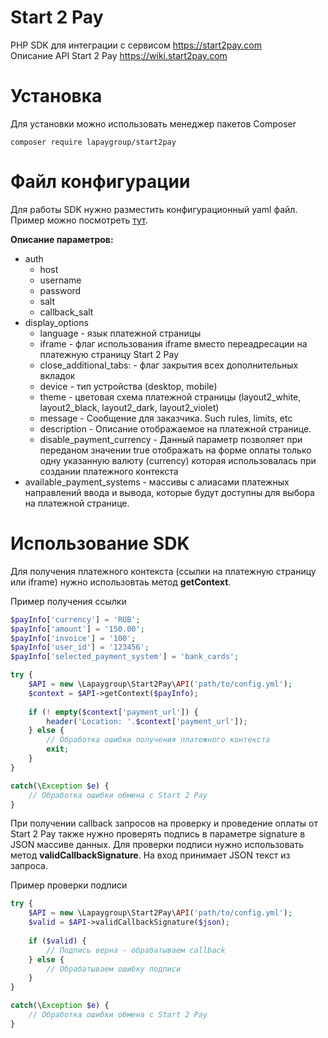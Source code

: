 # Start 2 Pay
PHP SDK для интеграции с сервисом https://start2pay.com  
Описание API Start 2 Pay https://wiki.start2pay.com

# Установка
Для установки можно использовать менеджер пакетов Composer

    composer require lapaygroup/start2pay

# Файл конфигурации
Для работы SDK нужно разместить конфигурационный yaml файл. 
Пример можно посмотреть [тут](https://github.com/lapaygroup/start2pay/blob/master/Examples/config.yml).

**Описание параметров:**
 - auth
   - host
   - username
   - password
   - salt
   - callback_salt
 - display_options
   - language - язык платежной страницы
   - iframe - флаг использования iframe вместо переадресации на платежную страницу Start 2 Pay
   - close_additional_tabs: - флаг закрытия всех дополнительных вкладок
   - device - тип устройства (desktop, mobile)
   - theme - цветовая схема платежной страницы (layout2_white, layout2_black, layout2_dark, layout2_violet)
   - message - Сообщение для заказчика. Such rules, limits, etc
   - description - Описание отображаемое на платежной странице.
   - disable_payment_currency - Данный параметр позволяет при переданом значении true отображать на форме оплаты только одну указанную валюту (currency) которая использовалась при создании платежного контекста
 - available_payment_systems - массивы с алиасами платежных направлений ввода и вывода, которые будут доступны для выбора на платежной странице.
 
# Использование SDK
Для получения платежного контекста (ссылки на платежную страницу или iframe) нужно использовтаь метод **getContext**.  

Пример получения ссылки  
```php
$payInfo['currency'] = 'RUB';
$payInfo['amount'] = '150.00';
$payInfo['invoice'] = '100';
$payInfo['user_id'] = '123456';
$payInfo['selected_payment_system'] = 'bank_cards';

try {
    $API = new \Lapaygroup\Start2Pay\API('path/to/config.yml');
    $context = $API->getContext($payInfo);
    
    if (! empty($context['payment_url']) {
        header('Location: '.$context['payment_url']);
    } else {
        // Обработка ошибки получения платежного контекста
        exit;
    }
}

catch(\Exception $e) {
    // Обработка ошибки обмена с Start 2 Pay
}
```
При получении callback запросов на проверку и проведение оплаты от Start 2 Pay также нужно проверять подпись в параметре signature в JSON массиве данных. Для проверки подписи нужно использовать метод **validCallbackSignature**. На вход принимает JSON текст из запроса.  

Пример проверки подписи  
```php
try {
    $API = new \Lapaygroup\Start2Pay\API('path/to/config.yml');
    $valid = $API->validCallbackSignature($json);
    
    if ($valid) {
        // Подпись верна - обрабатываем callback
    } else {
        // Обрабатываем ошибку подписи
    }
}

catch(\Exception $e) {
    // Обработка ошибки обмена с Start 2 Pay
}
```
